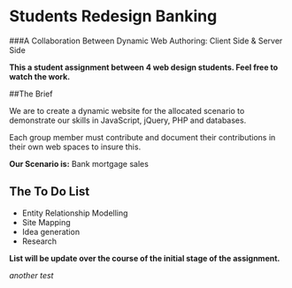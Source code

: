 Students Redesign Banking 
====================================

###A Collaboration Between Dynamic Web Authoring: Client Side & Server Side

**This a student assignment between 4 web design students. Feel free to watch the work.**

##The Brief

We are to create a dynamic website for the allocated scenario to demonstrate our skills in JavaScript, jQuery, PHP and databases. 

Each group member must contribute and document their contributions in their own web spaces to insure this. 

**Our Scenario is:** Bank mortgage sales

## The To Do List

* Entity Relationship Modelling
* Site Mapping
* Idea generation 
* Research

**List will be update over the course of the initial stage of the assignment.**

*another test*